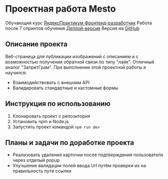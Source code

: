 # Проектная работа Mesto  
Обучающий курс [ЯндексПрактикум Фронтенд-разработчик](https://practicum.yandex.ru/frontend-developer-ab/)  Работа после 7 спринтов обучения [Деплой-версия](https://andreib1997.github.io/mesto-project-ff/)  Версия на [GitHub](https://github.com/AndreiB1997/mesto-project-ff.git)

## Описание проекта  

Веб-страница для публикации изображений с описанием и с возможностью получения обратной связи по типу "лайк".
Отличный аналог "ЗапретГрам".
При выполнении этой проектной работы я научился:  
* Взаимодействовать с внешним API  
* Валидировать стандартные и кастомные формы  

## Инструкция по использованию  
1. Клонировать проект с репозитория  
2. Установить npm и Node.js
3. Запустить проект командой `npm run dev`

## Планы и задачи по доработке проекта  
* Реализовать удаление карточки после подтверждения пользователя через отделый popup
* Улучшение валидации полей ввода Url путём проверки их на правильность пути ссылки